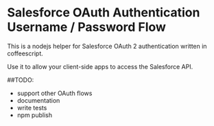 Salesforce OAuth Authentication Username / Password Flow
========================

This is a nodejs helper for Salesforce OAuth 2 authentication written in coffeescript.

Use it to allow your client-side apps to access the Salesforce API.

##TODO:

 - support other OAuth flows
 - documentation
 - write tests
 - npm publish
